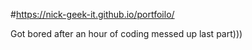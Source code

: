 #https://nick-geek-it.github.io/portfoilo/

Got bored after an hour of coding messed up last part)))
